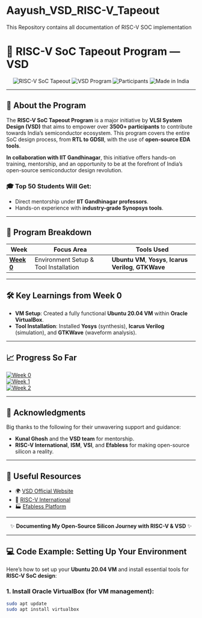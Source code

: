 # Aayush_VSD_RISC-V_Tapeout
This Repository contains all documentation of RISC-V SOC implementation

# 🚀 RISC-V SoC Tapeout Program — VSD

<div align="center">

![RISC-V SoC Tapeout](https://img.shields.io/badge/RISC--V%20SoC%20Tapeout-4c8bf5?style=for-the-badge&logo=riscv)
![VSD Program](https://img.shields.io/badge/VSD%20Program-fe3d2f?style=for-the-badge)
![Participants](https://img.shields.io/badge/Participants-3500%2B-00cc00?style=for-the-badge)
![Made in India](https://img.shields.io/badge/Made%20in%20India-ff9933?style=for-the-badge)

</div>

---

## 🎯 **About the Program**

The **RISC-V SoC Tapeout Program** is a major initiative by **VLSI System Design (VSD)** that aims to empower over **3500+ participants** to contribute towards India’s semiconductor ecosystem. This program covers the entire SoC design process, from **RTL to GDSII**, with the use of **open-source EDA tools**.

**In collaboration with IIT Gandhinagar**, this initiative offers hands-on training, mentorship, and an opportunity to be at the forefront of India’s open-source semiconductor design revolution.

### 🎓 **Top 50 Students Will Get**:
- Direct mentorship under **IIT Gandhinagar professors**.
- Hands-on experience with **industry-grade Synopsys tools**.

---

## 📅 **Program Breakdown**

| **Week** | **Focus Area**                        | **Tools Used**            |
|----------|---------------------------------------|---------------------------|
| [**Week 0**](Week0/README.md) | Environment Setup & Tool Installation | **Ubuntu VM**, **Yosys**, **Icarus Verilog**, **GTKWave** |

---

## 🛠 **Key Learnings from Week 0**

- **VM Setup**: Created a fully functional **Ubuntu 20.04 VM** within **Oracle VirtualBox**.
- **Tool Installation**: Installed **Yosys** (synthesis), **Icarus Verilog** (simulation), and **GTKWave** (waveform analysis).

---

## 📈 **Progress So Far**

[![Week 0](https://img.shields.io/badge/Week%200-Completed-28a745?style=for-the-badge)](https://github.com/Nirbhay1909/Nirbhay_VSD-Tapeout-Program/tree/main/Week0)  
[![Week 1](https://img.shields.io/badge/Week%201-🚧%20In%20Progress-ffcc00?style=for-the-badge)](https://github.com/Nirbhay1909/Nirbhay_VSD-Tapeout-Program/tree/main/Week1)  
[![Week 2](https://img.shields.io/badge/Week%202-Upcoming-17a2b8?style=for-the-badge)](https://github.com/Nirbhay1909/Nirbhay_VSD-Tapeout-Program/tree/main/Week2)

---

## 🙌 **Acknowledgments**

Big thanks to the following for their unwavering support and guidance:

- **Kunal Ghosh** and the **VSD team** for mentorship.
- **RISC-V International**, **ISM**, **VSI**, and **Efabless** for making open-source silicon a reality.

---

## 🔗 **Useful Resources**

- 🌍 [VSD Official Website](https://vsdiat.vlsisystemdesign.com/)
- 📖 [RISC-V International](https://riscv.org/)
- 🏭 [Efabless Platform](https://efabless.com/)

---

<div align="center">

✨ **Documenting My Open-Source Silicon Journey with RISC-V & VSD** ✨

</div>

---

## 💻 **Code Example: Setting Up Your Environment**

Here’s how to set up your **Ubuntu 20.04 VM** and install essential tools for **RISC-V SoC design**:

### 1. **Install Oracle VirtualBox** (for VM management):

```bash
sudo apt update
sudo apt install virtualbox

